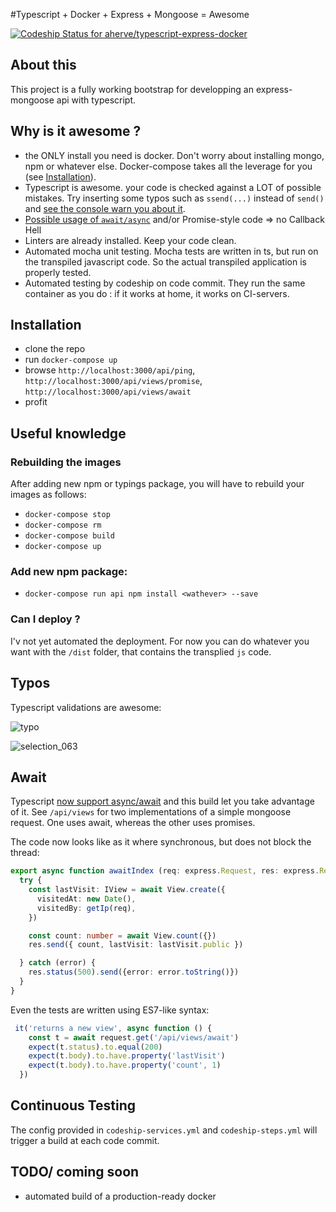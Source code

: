 #Typescript + Docker + Express + Mongoose = Awesome

[ ![Codeship Status for aherve/typescript-express-docker](https://app.codeship.com/projects/786513d0-dc12-0135-eb8f-32499970d10e/status?branch=master) ](https://app.codeship.com/projects/265420)

## About this
This project is a fully working bootstrap for developping an express-mongoose api with typescript.

## Why is it awesome ?

 - the ONLY install you need is docker. Don't worry about installing mongo, npm or whatever else. Docker-compose takes all the leverage for you (see [Installation](#installation)).
 - Typescript is awesome. your code is checked against a LOT of possible mistakes. Try inserting some typos such as `ssend(...)` instead of `send()` and [see the console warn you about it](#typos).
 - [Possible usage of `await/async`](#await) and/or Promise-style code => no Callback Hell
 - Linters are already installed. Keep your code clean.
 - Automated mocha unit testing. Mocha tests are written in ts, but run on the transpiled javascript code. So the actual transpiled application is properly tested.
 - Automated testing by codeship on code commit. They run the same container as you do : if it works at home, it works on CI-servers.

## Installation

 - clone the repo
 - run `docker-compose up`
 - browse `http://localhost:3000/api/ping`, `http://localhost:3000/api/views/promise`, `http://localhost:3000/api/views/await`
 - profit

## Useful knowledge

### Rebuilding the images
After adding new npm or typings package, you will have to rebuild your images as follows:

 - `docker-compose stop`
 - `docker-compose rm`
 - `docker-compose build`
 - `docker-compose up`

### Add new npm package:
 - `docker-compose run api npm install <wathever> --save`

### Can I deploy ?
I'v not yet automated the deployment. For now you can do whatever you want with the `/dist` folder, that contains the transplied `js` code.

## Typos
Typescript validations are awesome:

![typo](https://cloud.githubusercontent.com/assets/2798256/18518627/0efce218-7aa1-11e6-89a2-74455eede178.png)

![selection_063](https://cloud.githubusercontent.com/assets/2798256/18518718/6d7694ec-7aa1-11e6-83d2-0938e25f5f45.png)

## Await

Typescript [now support async/await](https://blogs.msdn.microsoft.com/typescript/2015/11/03/what-about-asyncawait/) and this build let you take advantage of it. See `/api/views` for two implementations of a simple mongoose request. One uses await, whereas the other uses promises.

The code now looks like as it where synchronous, but does not block the thread:

```typescript
export async function awaitIndex (req: express.Request, res: express.Response) {
  try {
    const lastVisit: IView = await View.create({
      visitedAt: new Date(),
      visitedBy: getIp(req),
    })

    const count: number = await View.count({})
    res.send({ count, lastVisit: lastVisit.public })

  } catch (error) {
    res.status(500).send({error: error.toString()})
  }
}
```

Even the tests are written using ES7-like syntax:

```typescript
 it('returns a new view', async function () {
    const t = await request.get('/api/views/await')
    expect(t.status).to.equal(200)
    expect(t.body).to.have.property('lastVisit')
    expect(t.body).to.have.property('count', 1)
  })
```

## Continuous Testing

The config provided in `codeship-services.yml` and `codeship-steps.yml` will trigger a build at each code commit.

## TODO/ coming soon
 - automated build of a production-ready docker
